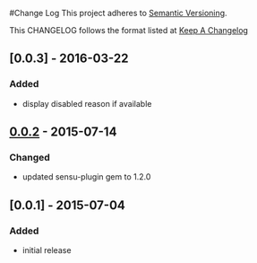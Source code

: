#Change Log
This project adheres to [Semantic Versioning](http://semver.org/).

This CHANGELOG follows the format listed at [Keep A Changelog](http://keepachangelog.com/)

## [0.0.3] - 2016-03-22
### Added
- display disabled reason if available

## [0.0.2] - 2015-07-14
### Changed
- updated sensu-plugin gem to 1.2.0

## [0.0.1] - 2015-07-04
### Added
- initial release

[Unreleased]: https://github.com/sensu-plugins/sensu-plugins-puppet/compare/0.0.2...HEAD
[0.0.2]: https://github.com/sensu-plugins/sensu-plugins-puppet/compare/0.0.1...0.0.2
